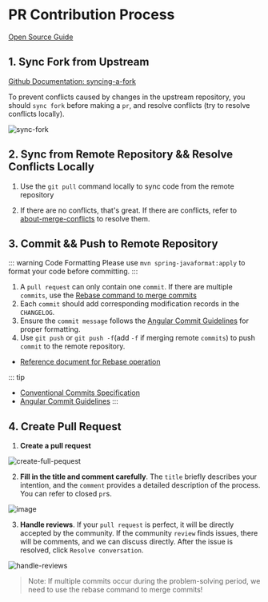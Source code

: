 # PR Contribution Process
[Open Source Guide](https://docs.github.com/pull-requests)

## 1. Sync Fork from Upstream

[Github Documentation: syncing-a-fork](https://docs.github.com/pull-requests/collaborating-with-pull-requests/working-with-forks/syncing-a-fork)

To prevent conflicts caused by changes in the upstream repository, you should `sync fork` before making a `pr`, and resolve conflicts (try to resolve conflicts locally).

![sync-fork](/assets/sync-fork.png)

## 2. Sync from Remote Repository && Resolve Conflicts Locally
1. Use the `git pull` command locally to sync code from the remote repository

2. If there are no conflicts, that's great. If there are conflicts, refer to [about-merge-conflicts](https://docs.github.com/pull-requests/collaborating-with-pull-requests/addressing-merge-conflicts/about-merge-conflicts) to resolve them.

## 3. Commit && Push to Remote Repository

::: warning Code Formatting
Please use `mvn spring-javaformat:apply` to format your code before committing.
:::

1. A `pull request` can only contain one `commit`. If there are multiple `commits`, use the [Rebase command to merge commits](rebase-option)
2. Each `commit` should add corresponding modification records in the `CHANGELOG`.
3. Ensure the `commit message` follows the [Angular Commit Guidelines](https://github.com/angular/angular.js/blob/master/DEVELOPERS.md#commits) for proper formatting.
4. Use `git push` or `git push -f`(add `-f` if merging remote `commits`) to push `commit` to the remote repository.

- [Reference document for Rebase operation](rebase-option)

::: tip
- [Conventional Commits Specification](https://www.conventionalcommits.org/en/v1.0.0/)
- [Angular Commit Guidelines](https://github.com/angular/angular.js/blob/master/DEVELOPERS.md#commits)
:::


## 4. Create Pull Request

1. **Create a pull request**

![create-full-pequest](/assets/create-full-pequest.png)

2. **Fill in the title and comment carefully**. The `title` briefly describes your intention, and the `comment` provides a detailed description of the process. You can refer to closed `pr`s.

![image](/assets/pr.png)

3. **Handle reviews**. If your `pull request` is perfect, it will be directly accepted by the community. If the community `review` finds issues, there will be comments, and we can discuss directly. After the issue is resolved, click `Resolve conversation`.

![handle-reviews](/assets/handle-reviews.png)

> Note: If multiple commits occur during the problem-solving period, we need to use the rebase command to merge commits!